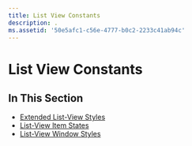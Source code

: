 ```yaml
---
title: List View Constants
description: .
ms.assetid: '50e5afc1-c56e-4777-b0c2-2233c41ab94c'
---
```


# List View Constants

## In This Section

-   [Extended List-View Styles](extended-list-view-styles.md)
-   [List-View Item States](list-view-item-states.md)
-   [List-View Window Styles](list-view-window-styles.md)

 

 




